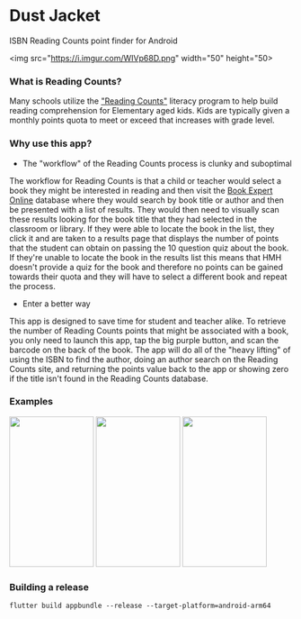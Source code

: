 # Dust Jacket
ISBN Reading Counts point finder for Android

<img src="https://i.imgur.com/WIVp68D.png" width="50" height="50>

### What is Reading Counts?
Many schools utilize the ["Reading Counts"](https://www.hmhco.com/programs/reading-counts) literacy program to help build reading comprehension for Elementary aged kids. Kids are typically given a monthly points quota to meet or exceed that increases with grade level.

### Why use this app?

* The "workflow" of the Reading Counts process is clunky and suboptimal

The workflow for Reading Counts is that a child or teacher would select a book they might be interested in reading and then visit the [Book Expert Online](http://readingcountsbookexpert.tgds.hmhco.com/bookexpert/default.asp?UID=2036DF22E95E4D5FA7D73A75C19FB33F&subt=0&Test=NA) database where they would search by book title or author and then be presented with a list of results. They would then need to visually scan these results looking for the book title that they had selected in the classroom or library. If they were able to locate the book in the list, they click it and are taken to a results page that displays the number of points that the student can obtain on passing the 10 question quiz about the book. If they're unable to locate the book in the results list this means that HMH doesn't provide a quiz for the book and therefore no points can be gained towards their quota and they will have to select a different book and repeat the process.

* Enter a better way

This app is designed to save time for student and teacher alike. To retrieve the number of Reading Counts points that might be associated with a book, you only need to launch this app, tap the big purple button, and scan the barcode on the back of the book. The app will do all of the "heavy lifting" of using the ISBN to find the author, doing an author search on the Reading Counts site, and returning the points value back to the app or showing zero if the title isn't found in the Reading Counts database.

### Examples

<img src="https://i.imgur.com/i5UNFg7.png" width="150" height="267">
<img src="https://i.imgur.com/JZKnQ80.png" width="150" height="267">
<img src="https://i.imgur.com/VX7uCJ5.png" width="150" height="267">

### Building a release

`flutter build appbundle --release --target-platform=android-arm64`